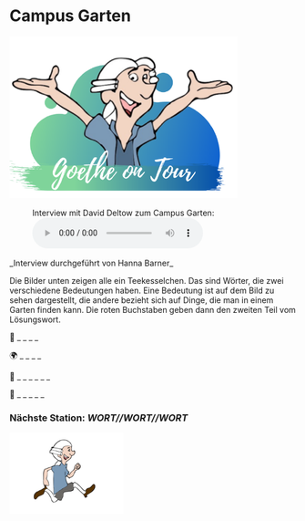 # Campus Garten
<p class="aligncenter">
    <img src="Logo.png" alt="centered image" width="400" />
</p>
<figure>
    <figcaption>Interview mit David Deltow zum Campus Garten:</figcaption>
    <audio
        controls
        src="CampusGarten.mp3">
            Your browser does not support the
            <code>audio</code> element.
    </audio>
</figure>
_Interview durchgeführt von Hanna Barner_

Die Bilder unten zeigen alle ein Teekesselchen. Das sind Wörter, die zwei
verschiedene Bedeutungen haben. Eine Bedeutung ist auf dem Bild zu
sehen dargestellt, die andere bezieht sich auf Dinge, die man in einem
Garten finden kann. Die roten Buchstaben geben dann den zweiten Teil
vom Lösungswort. 

🏦 _ _ _ _

🌍 _ _ _ _

🎀 _ _ _ _ _ _

📃 _ _ _ _ _

### Nächste Station: _WORT//WORT//WORT_   
<img src="Pose2.svg" width="200">

